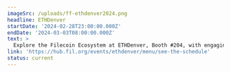 ```yaml
---
imageSrc: /uploads/ff-ethdenver2024.png
headline: ETHDenver
startDate: '2024-02-28T23:00:00.000Z'
endDate: '2024-03-03T08:00:00.000Z'
text: >
  Explore the Filecoin Ecosystem at ETHDenver, Booth #204, with engaging discussions, demos, and not-to-miss community events like the FIL Dev Summit and Filecoin Orbit Showcase.
link: 'https://hub.fil.org/events/ethdenver/menu/see-the-schedule'
status: current
---
```

